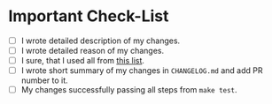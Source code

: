 <!--
    Thank you for your contributing!
-->

# Important Check-List

- [ ] I wrote detailed description of my changes.
- [ ] I wrote detailed reason of my changes.
- [ ] I sure, that I used all from [this list](https://github.com/PerchunPak/socrates-input/blob/master/CONTRIBUTING.md#before-submitting).
- [ ] I wrote short summary of my changes in `CHANGELOG.md` and add PR number to it.
- [ ] My changes successfully passing all steps from `make test`.

